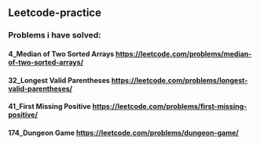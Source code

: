 ## Leetcode-practice
### Problems i have solved:
  #### 4_Median of Two Sorted Arrays https://leetcode.com/problems/median-of-two-sorted-arrays/
  #### 32_Longest Valid Parentheses https://leetcode.com/problems/longest-valid-parentheses/
  #### 41_First Missing Positive https://leetcode.com/problems/first-missing-positive/
  #### 174_Dungeon Game https://leetcode.com/problems/dungeon-game/
